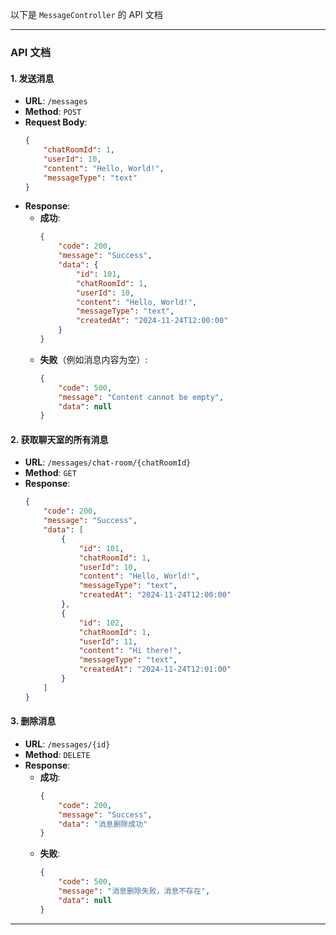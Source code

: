 以下是 `MessageController` 的 API 文档

---

### API 文档

#### **1. 发送消息**
- **URL**: `/messages`
- **Method**: `POST`
- **Request Body**:
  ```json
  {
      "chatRoomId": 1,
      "userId": 10,
      "content": "Hello, World!",
      "messageType": "text"
  }
  ```
- **Response**:
  - **成功**:
    ```json
    {
        "code": 200,
        "message": "Success",
        "data": {
            "id": 101,
            "chatRoomId": 1,
            "userId": 10,
            "content": "Hello, World!",
            "messageType": "text",
            "createdAt": "2024-11-24T12:00:00"
        }
    }
    ```
  - **失败**（例如消息内容为空）:
    ```json
    {
        "code": 500,
        "message": "Content cannot be empty",
        "data": null
    }
    ```

#### **2. 获取聊天室的所有消息**
- **URL**: `/messages/chat-room/{chatRoomId}`
- **Method**: `GET`
- **Response**:
  ```json
  {
      "code": 200,
      "message": "Success",
      "data": [
          {
              "id": 101,
              "chatRoomId": 1,
              "userId": 10,
              "content": "Hello, World!",
              "messageType": "text",
              "createdAt": "2024-11-24T12:00:00"
          },
          {
              "id": 102,
              "chatRoomId": 1,
              "userId": 11,
              "content": "Hi there!",
              "messageType": "text",
              "createdAt": "2024-11-24T12:01:00"
          }
      ]
  }
  ```

#### **3. 删除消息**
- **URL**: `/messages/{id}`
- **Method**: `DELETE`
- **Response**:
  - **成功**:
    ```json
    {
        "code": 200,
        "message": "Success",
        "data": "消息删除成功"
    }
    ```
  - **失败**:
    ```json
    {
        "code": 500,
        "message": "消息删除失败，消息不存在",
        "data": null
    }
    ```

---


